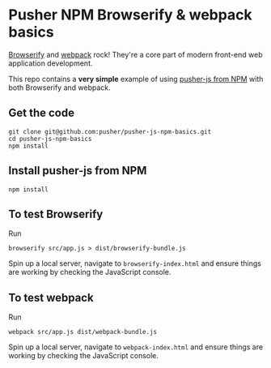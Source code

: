 # Pusher NPM Browserify & webpack basics

[Browserify](http://browserify.org/) and [webpack](http://webpack.github.io/) rock! They're a core part of modern front-end web application development.

This repo contains a **very simple** example of using [pusher-js from NPM](https://www.npmjs.com/package/pusher-js) with both Browserify and webpack.

## Get the code

```
git clone git@github.com:pusher/pusher-js-npm-basics.git
cd pusher-js-npm-basics
npm install
```

## Install pusher-js from NPM

```
npm install
```

## To test Browserify

Run

```
browserify src/app.js > dist/browserify-bundle.js
```

Spin up a local server, navigate to `browserify-index.html` and ensure things are working by checking the JavaScript console.

## To test webpack

Run

```
webpack src/app.js dist/webpack-bundle.js
```

Spin up a local server, navigate to `webpack-index.html` and ensure things are working by checking the JavaScript console.
